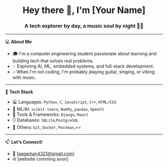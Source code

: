 <h1 align="center">Hey there 👋, I'm [Your Name]</h1>
<h3 align="center">A tech explorer by day, a music soul by night 🎸🎶</h3>

---

💻 **About Me**
- 🎓 I'm a computer engineering student passionate about learning and building tech that solves real problems.
- 💡 Exploring AI, ML, embedded systems, and full-stack development.
- 🎶 When I'm not coding, I'm probably playing guitar, singing, or vibing with music.
---
🚀 **Tech Stack**
- 💻 Languages: `Python`, `C`, `JavaScript`, `C++`, `HTML/CSS`
- 🧠 ML/AI: `scikit-learn`, `NumPy`, `pandas`, `OpenCV`
- 🔧 Tools & Frameworks: `Django`, `React`
- 🗄️ Databases: `SQLite`,`PostgreSQL`
- 🐳 Others: `Git`, `Docker`, `Postman`,==
---
📫 **Let's Connect!**
- 💌 [aagaman4321@gmail.com]
- 🌐 [website comming soon]

